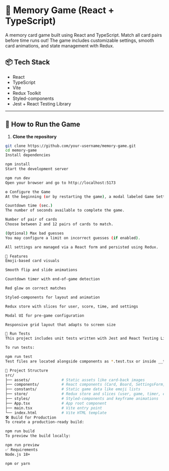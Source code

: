 # 🧠 Memory Game (React + TypeScript)

A memory card game built using React and TypeScript. Match all card pairs before time runs out! The game includes customizable settings, smooth card animations, and state management with Redux.

## 📦 Tech Stack

- React
- TypeScript
- Vite
- Redux Toolkit
- Styled-components
- Jest + React Testing Library

---

## 🚀 How to Run the Game

1. **Clone the repository**

```bash
git clone https://github.com/your-username/memory-game.git
cd memory-game
Install dependencies

npm install
Start the development server

npm run dev
Open your browser and go to http://localhost:5173

⚙️ Configure the Game
At the beginning (or by restarting the game), a modal labeled Game Settings will appear, allowing you to configure the following:

Countdown time (sec.)
The number of seconds available to complete the game.

Number of pair of cards
Choose between 2 and 12 pairs of cards to match.

(Optional) Max bad guesses
You may configure a limit on incorrect guesses (if enabled).

All settings are managed via a React form and persisted using Redux.

🧩 Features
Emoji-based card visuals

Smooth flip and slide animations

Countdown timer with end-of-game detection

Red glow on correct matches

Styled-components for layout and animation

Redux store with slices for user, score, time, and settings

Modal UI for pre-game configuration

Responsive grid layout that adapts to screen size

🧪 Run Tests
This project includes unit tests written with Jest and React Testing Library.

To run tests:

npm run test
Test files are located alongside components as *.test.tsx or inside __tests__ directories.

📁 Project Structure
src/
├── assets/              # Static assets like card-back images
├── components/          # React components (Card, Board, SettingsForm, etc.)
├── constants/           # Static game data like emoji lists
├── store/               # Redux store and slices (user, game, timer, etc.)
├── styles/              # Styled-components and keyframe animations
├── App.tsx              # App root component
├── main.tsx             # Vite entry point
└── index.html           # Vite HTML template
🛠 Build for Production
To create a production-ready build:

npm run build
To preview the build locally:

npm run preview
✅ Requirements
Node.js 18+

npm or yarn

```
